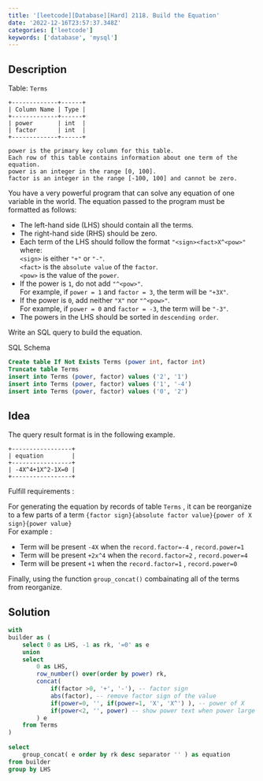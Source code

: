 ```yaml
---
title: '[leetcode][Database][Hard] 2118. Build the Equation'
date: '2022-12-16T23:57:37.348Z'
categories: ['leetcode']
keywords: ['database', 'mysql']
---
```


## Description

Table: `Terms`
```
+-------------+------+  
| Column Name | Type |  
+-------------+------+  
| power       | int  |  
| factor      | int  |  
+-------------+------+ 

power is the primary key column for this table.  
Each row of this table contains information about one term of the equation.  
power is an integer in the range [0, 100].  
factor is an integer in the range [-100, 100] and cannot be zero.
``` 

You have a very powerful program that can solve any equation of one variable in the world. The equation passed to the program must be formatted as follows:

*   The left-hand side (LHS) should contain all the terms.
*   The right-hand side (RHS) should be zero.
*   Each term of the LHS should follow the format `"<sign><fact>X^<pow>"` where:  
    `<sign>` is either `"+"` or `"-"`.  
    `<fact>` is the `absolute value` of the `factor`.  
    `<pow>` is the value of the `power`.
*   If the power is `1`, do not add `"^<pow>"`.  
    For example, if `power = 1` and `factor = 3`, the term will be `"+3X"`.
*   If the power is `0`, add neither `"X"` nor `"^<pow>"`.  
    For example, if `power = 0` and `factor = -3`, the term will be `"-3"`.
*   The powers in the LHS should be sorted in `descending order`.

Write an SQL query to build the equation.

SQL Schema
```sql
Create table If Not Exists Terms (power int, factor int)  
Truncate table Terms  
insert into Terms (power, factor) values ('2', '1')  
insert into Terms (power, factor) values ('1', '-4')  
insert into Terms (power, factor) values ('0', '2')
```

## Idea

The query result format is in the following example.
```
+-----------------+  
| equation        |  
+-----------------+  
| -4X^4+1X^2-1X=0 |  
+-----------------+
```
Fulfill requirements :

For generating the equation by records of table `Terms` , it can be reorganize to a few parts of a term `{factor sign}{absolute factor value}{power of X sign}{power value}`   
For example :  
- Term will be present `-4X` when the `record.factor=-4` , `record.power=1`   
- Term will be present `+2x^4` when the `record.factor=2` , `record.power=4`   
- Term will be present `+1` when the `record.factor=1` , `record.power=0`

Finally, using the function `group_concat()` combainating all of the terms from reorganize.

## Solution
```sql
with  
builder as (  
    select 0 as LHS, -1 as rk, '=0' as e  
    union  
    select  
        0 as LHS,  
        row_number() over(order by power) rk,  
        concat(  
            if(factor >0, '+', '-'), -- factor sign  
            abs(factor), -- remove factor sign of the value  
            if(power=0, '', if(power=1, 'X', 'X^') ), -- power of X  
            if(power<2, '', power) -- show power text when power large than 2  
        ) e  
    from Terms  
)  
  
select   
    group_concat( e order by rk desc separator '' ) as equation  
from builder  
group by LHS
```